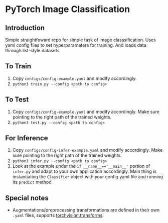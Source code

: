 # PyTorch Image Classification

## Introduction

Simple straightfoward repo for simple task of image classsification. Uses yaml config files to set hyperparameters for training. And loads data through list-style datasets.

## To Train

1. Copy `configs/config-example.yaml` and modify accordingly.
2. `python3 train.py --config <path to config>`

## To Test

1. Copy `configs/config-example.yaml` and modify accordingly. Make sure pointing to the right path of the trained weights.
2. `python3 test.py --config <path to config>`

## For Inference

1. Copy `configs/config-infer-example.yaml` and modify accordingly. Make sure pointing to the right path of the trained weights.
2. `python3 infer.py --config <path to config>`
3. Look at the example under the `if __name__=='__main__'` portion of `infer.py` and adapt to your own application accordingly. Main thing is instantiating the `Classifier` object with your config yaml file and running its `predict` method.

## Special notes

- Augmentations/preprocessing transformations are defined in their own `.yaml` files, supports [torchvision.transforms](https://pytorch.org/docs/stable/torchvision/transforms.html).
